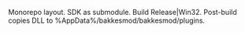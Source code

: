 Monorepo layout. SDK as submodule. Build Release|Win32. Post-build copies DLL to %AppData%/bakkesmod/bakkesmod/plugins.
